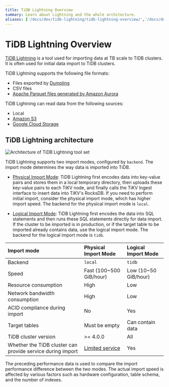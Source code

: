 ```yaml
---
title: TiDB Lightning Overview
summary: Learn about Lightning and the whole architecture.
aliases: ['/docs/dev/tidb-lightning/tidb-lightning-overview/','/docs/dev/reference/tools/tidb-lightning/overview/','/docs/dev/tidb-lightning/tidb-lightning-tidb-backend/','/docs/dev/reference/tools/tidb-lightning/tidb-backend/','/tidb/dev/tidb-lightning-tidb-backend','/docs/dev/loader-overview/','/docs/dev/reference/tools/loader/','/docs/dev/load-misuse-handling/','/docs/dev/reference/tools/error-case-handling/load-misuse-handling/','/tidb/dev/load-misuse-handling','/tidb/dev/loader-overview/','/dev/tidb/tidb-lightning-backends']
---
```


# TiDB Lightning Overview

[TiDB Lightning](https://github.com/pingcap/tidb/tree/master/br/pkg/lightning) is a tool used for importing data at TB scale to TiDB clusters. It is often used for initial data import to TiDB clusters.

TiDB Lightning supports the following file formats:

- Files exported by [Dumpling](/dumpling-overview.md)
- CSV files
- [Apache Parquet files generated by Amazon Aurora](/migrate-aurora-to-tidb.md)

TiDB Lightning can read data from the following sources:

- Local
- [Amazon S3](/br/backup-and-restore-storages.md#uri-format)
- [Google Cloud Storage](/br/backup-and-restore-storages.md#uri-format)

## TiDB Lightning architecture

![Architecture of TiDB Lightning tool set](https://download.pingcap.com/images/docs/tidb-lightning-architecture.png)

TiDB Lightning supports two import modes, configured by `backend`. The import mode determines the way data is imported into TiDB.

- [Physical Import Mode](/tidb-lightning/tidb-lightning-physical-import-mode.md): TiDB Lightning first encodes data into key-value pairs and stores them in a local temporary directory, then uploads these key-value pairs to each TiKV node, and finally calls the TiKV Ingest interface to insert data into TiKV's RocksDB. If you need to perform initial import, consider the physical import mode, which has higher import speed. The backend for the physical import mode is `local`.

- [Logical Import Mode](/tidb-lightning/tidb-lightning-logical-import-mode.md): TiDB Lightning first encodes the data into SQL statements and then runs these SQL statements directly for data import. If the cluster to be imported is in production, or if the target table to be imported already contains data, use the logical import mode. The backend for the logical import mode is `tidb`.

| Import mode | Physical Import Mode | Logical Import Mode |
|:---|:---|:---|
| Backend | `local` | `tidb` |
| Speed | Fast (100~500 GiB/hour) | Low (10~50 GiB/hour)|
| Resource consumption| High | Low |
| Network bandwidth consumption | High | Low |
| ACID compliance during import | No | Yes |
| Target tables | Must be empty | Can contain data |
| TiDB cluster version | >= 4.0.0 | All |
| Whether the TiDB cluster can provide service during import | [Limited service](/tidb-lightning/tidb-lightning-physical-import-mode.md#limitations) | Yes |

<Note>
The preceding performance data is used to compare the import performance difference between the two modes. The actual import speed is affected by various factors such as hardware configuration, table schema, and the number of indexes.
</Note>
